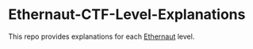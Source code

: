 # Ethernaut-CTF-Level-Explanations

This repo provides explanations for each [Ethernaut](https://ethernaut.openzeppelin.com/) level.
